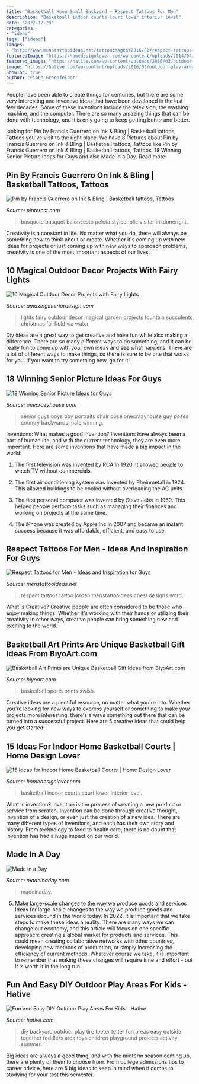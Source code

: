 ```yaml
---
title: "Basketball Hoop Small Backyard ~ Respect Tattoos For Men"
description: "Basketball indoor courts court lower interior level"
date: "2022-12-29"
categories:
- "ideas"
tags: ["ideas"]
images:
- "http://www.menstattooideas.net/tattooimages/2016/02/respect-tattoos-26.jpeg"
featuredImage: "https://homedesignlover.com/wp-content/uploads/2014/04/2-lower.jpg"
featured_image: "https://hative.com/wp-content/uploads/2016/03/outdoor-play-areas/10-outdoor-play-areas.jpg"
image: "https://hative.com/wp-content/uploads/2016/03/outdoor-play-areas/10-outdoor-play-areas.jpg"
ShowToc: true
author: "Fiona Greenfelder"
---
```



People have been able to create things for centuries, but there are some very interesting and inventive ideas that have been developed in the last few decades. Some of these inventions include the television, the washing machine, and the computer. There are so many amazing things that can be done with technology, and it is only going to keep getting better and better.

	

		
looking for Pin by Francis Guerrero on Ink &amp; Bling | Basketball tattoos, Tattoos you've visit to the right place. We have 8 Pictures about Pin by Francis Guerrero on Ink &amp; Bling | Basketball tattoos, Tattoos like Pin by Francis Guerrero on Ink &amp; Bling | Basketball tattoos, Tattoos, 18 Winning Senior Picture Ideas for Guys and also Made in a Day. Read more:
		
    
## Pin By Francis Guerrero On Ink &amp; Bling | Basketball Tattoos, Tattoos

<img loading=lazy src="https://i.pinimg.com/736x/cd/a5/0a/cda50a1017f68c2411ba339e786f9f90.jpg" onerror="this.onerror=null;this.src='https://tse2.mm.bing.net/th?id=OIP.hRMz_WBTFDDwVfBI7lTwbQHaHa&amp;pid=15.1';" alt="Pin by Francis Guerrero on Ink &amp; Bling | Basketball tattoos, Tattoos">

_Source: pinterest.com_

>basquete basquet baloncesto pelota styleoholic visitar inkdoneright. 

	

Creativity is a constant in life. No matter what you do, there will always be something new to think about or create. Whether it's coming up with new ideas for projects or just coming up with new ways to approach problems, creativity is one of the most important aspects of our lives.

    
## 10 Magical Outdoor Decor Projects With Fairy Lights

<img loading=lazy src="http://www.amazinginteriordesign.com/wp-content/uploads/2016/07/10-magical-outdoor-decor-projects-fairy-lights-11.jpg" onerror="this.onerror=null;this.src='https://tse1.mm.bing.net/th?id=OIP.rv9xaFlcbqSf965l4_hH-wHaLF&amp;pid=15.1';" alt="10 Magical Outdoor Decor Projects with Fairy Lights">

_Source: amazinginteriordesign.com_

>lights fairy outdoor decor magical garden projects fountain succulents christmas fairfield via water. 

	

Diy ideas are a great way to get creative and have fun while also making a difference. There are so many different ways to do something, and it can be really fun to come up with your own ideas and see what happens. There are a lot of different ways to make things, so there is sure to be one that works for you. If you want to try something new, go for it!

    
## 18 Winning Senior Picture Ideas For Guys

<img loading=lazy src="https://cdn.onecrazyhouse.com/wp-content/uploads/2016/08/backwards-chair-pose.jpg" onerror="this.onerror=null;this.src='https://tse3.mm.bing.net/th?id=OIP.kNYytZqjyaSzmtXWHO8XGwHaLH&amp;pid=15.1';" alt="18 Winning Senior Picture Ideas for Guys">

_Source: onecrazyhouse.com_

>senior guys boys boy portraits chair pose onecrazyhouse guy poses country backwards male winning. 

	

Inventions: What makes a good invention?
Inventions have always been a part of human life, and with the current technology, they are even more important. Here are some inventions that have made a big impact in the world:
1. The first television was invented by RCA in 1920. It allowed people to watch TV without commercials.

2. The first air conditioning system was invented by Rheinmetall in 1924. This allowed buildings to be cooled without overloading the AC units.

3. The first personal computer was invented by Steve Jobs in 1969. This helped people perform tasks such as managing their finances and working on projects at the same time.

4. The iPhone was created by Apple Inc in 2007 and became an instant success because it was affordable, efficient, and easy to use.

    
## Respect Tattoos For Men - Ideas And Inspiration For Guys

<img loading=lazy src="http://www.menstattooideas.net/tattooimages/2016/02/respect-tattoos-26.jpeg" onerror="this.onerror=null;this.src='https://tse2.mm.bing.net/th?id=OIP.c1fNsmEPYXsGLyUozuwXcAHaFj&amp;pid=15.1';" alt="Respect Tattoos for Men - Ideas and Inspiration for Guys">

_Source: menstattooideas.net_

>respect tattoos tattoo jordan menstattooideas chest designs word. 

	

What is Creative?
Creative people are often considered to be those who enjoy making things. Whether it's working with their hands or utilizing their creativity in other ways, creative people can bring something new and exciting to the world.

    
## Basketball Art Prints Are Unique Basketball Gift Ideas From BiyoArt.com

<img loading=lazy src="https://www.biyoart.com/Art/Sports/Graphics/images/basketball_art_2_orange.png" onerror="this.onerror=null;this.src='https://tse4.mm.bing.net/th?id=OIP.ULgTXR-9jpDom0MpfLAHOwAAAA&amp;pid=15.1';" alt="Basketball Art Prints are Unique Basketball Gift Ideas from BiyoArt.com">

_Source: biyoart.com_

>basketball sports prints swish. 

	

Creative ideas are a plentiful resource, no matter what you're into. Whether you're looking for new ways to express yourself or something to make your projects more interesting, there's always something out there that can be turned into a successful project. Here are 5 creative ideas that could help you get started: 

    
## 15 Ideas For Indoor Home Basketball Courts | Home Design Lover

<img loading=lazy src="https://homedesignlover.com/wp-content/uploads/2014/04/2-lower.jpg" onerror="this.onerror=null;this.src='https://tse4.mm.bing.net/th?id=OIP.wctK8sDng6XrBnSCfEY9TwHaEl&amp;pid=15.1';" alt="15 Ideas for Indoor Home Basketball Courts | Home Design Lover">

_Source: homedesignlover.com_

>basketball indoor courts court lower interior level. 

	

What is invention?
Invention is the process of creating a new product or service from scratch. Invention can be done through creative thought, invention of a design, or even just the creation of a new idea. There are many different types of inventions, and each has their own story and history. From technology to food to health care, there is no doubt that invention has had a huge impact on our world.

    
## Made In A Day

<img loading=lazy src="https://madeinaday.com/wp-content/uploads/2019/11/Reindeer-home.jpg" onerror="this.onerror=null;this.src='https://tse2.mm.bing.net/th?id=OIP.5j3STVv7Xz0ij9ozi5FoggHaLH&amp;pid=15.1';" alt="Made in a Day">

_Source: madeinaday.com_

>madeinaday. 

	

5) Make large-scale changes to the way we produce goods and services
Ideas for large-scale changes to the way we produce goods and services abound in the world today. In 2022, it is important that we take steps to make these ideas a reality. There are many ways we can change our economy, and this article will focus on one specific approach: creating a global market for products and services. This could mean creating collaborative networks with other countries, developing new methods of production, or simply increasing the efficiency of current methods. Whatever course we take, it is important to remember that making these changes will require time and effort - but it is worth it in the long run.

    
## Fun And Easy DIY Outdoor Play Areas For Kids - Hative

<img loading=lazy src="https://hative.com/wp-content/uploads/2016/03/outdoor-play-areas/10-outdoor-play-areas.jpg" onerror="this.onerror=null;this.src='https://tse4.mm.bing.net/th?id=OIP.2nO3haWnhEot-N4f5rjpdgHaLo&amp;pid=15.1';" alt="Fun and Easy DIY Outdoor Play Areas For Kids - Hative">

_Source: hative.com_

>diy backyard outdoor play tire teeter totter fun areas easy outside together toddlers area toys children playground projects activity summer. 

	

Big ideas are always a good thing, and with the midterm season coming up, there are plenty of them to choose from. From college admissions tips to career advice, here are 5 big ideas to keep in mind when it comes to studying for your test this semester.

